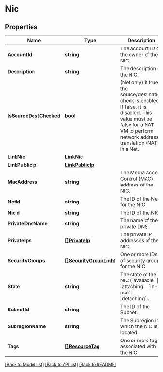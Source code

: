 # Nic

## Properties

Name | Type | Description | Notes
------------ | ------------- | ------------- | -------------
**AccountId** | **string** | The account ID of the owner of the NIC. | [optional] 
**Description** | **string** | The description of the NIC. | [optional] 
**IsSourceDestChecked** | **bool** | (Net only) If true, the source/destination check is enabled. If false, it is disabled. This value must be false for a NAT VM to perform network address translation (NAT) in a Net. | [optional] 
**LinkNic** | [**LinkNic**](LinkNic.md) |  | [optional] 
**LinkPublicIp** | [**LinkPublicIp**](LinkPublicIp.md) |  | [optional] 
**MacAddress** | **string** | The Media Access Control (MAC) address of the NIC. | [optional] 
**NetId** | **string** | The ID of the Net for the NIC. | [optional] 
**NicId** | **string** | The ID of the NIC. | [optional] 
**PrivateDnsName** | **string** | The name of the private DNS. | [optional] 
**PrivateIps** | [**[]PrivateIp**](PrivateIp.md) | The private IP addresses of the NIC. | [optional] 
**SecurityGroups** | [**[]SecurityGroupLight**](SecurityGroupLight.md) | One or more IDs of security groups for the NIC. | [optional] 
**State** | **string** | The state of the NIC (&#x60;available&#x60; \\| &#x60;attaching&#x60; \\| &#x60;in-use&#x60; \\| &#x60;detaching&#x60;). | [optional] 
**SubnetId** | **string** | The ID of the Subnet. | [optional] 
**SubregionName** | **string** | The Subregion in which the NIC is located. | [optional] 
**Tags** | [**[]ResourceTag**](ResourceTag.md) | One or more tags associated with the NIC. | [optional] 

[[Back to Model list]](../README.md#documentation-for-models) [[Back to API list]](../README.md#documentation-for-api-endpoints) [[Back to README]](../README.md)


